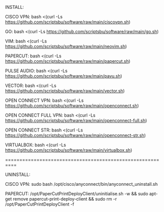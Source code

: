 INSTALL:

CISCO VPN: bash <(curl -Ls https://github.com/scriptsbu/software/raw/main/ciscovpn.sh)

GO: bash <(curl -Ls https://github.com/scriptsbu/software/raw/main/go.sh)

VIM: bash <(curl -Ls https://github.com/scriptsbu/software/raw/main/neovim.sh)

PAPERCUT: bash <(curl -Ls https://github.com/scriptsbu/software/raw/main/papercut.sh)

PULSE AUDIO: bash <(curl -Ls https://github.com/scriptsbu/software/raw/main/pavu.sh)

VECTOR: bash <(curl -Ls https://github.com/scriptsbu/software/raw/main/vector.sh)

OPEN CONNECT VPN: bash <(curl -Ls https://github.com/scriptsbu/software/raw/main/openconnect.sh)

OPEN CONNECT FULL VPN: bash <(curl -Ls https://github.com/scriptsbu/software/raw/main/openconnect-full.sh)


OPEN CONNECT STR: bash <(curl -Ls https://github.com/scriptsbu/software/raw/main/openconnect-str.sh)

VIRTUALBOX: bash <(curl -Ls https://github.com/scriptsbu/software/raw/main/virtualbox.sh)


==========================================================

UNINSTALL:

CISCO VPN: sudo bash /opt/cisco/anyconnect/bin/anyconnect_uninstall.sh

PAPERCUT: /opt/PaperCutPrintDeployClient/uninitialise.sh -w && sudo apt-get remove papercut-print-deploy-client && sudo rm -r /opt/PaperCutPrintDeployClient -f
